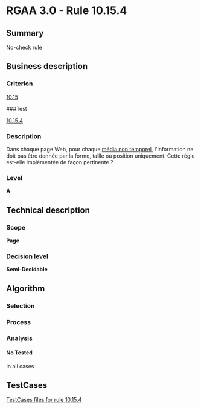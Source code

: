 # RGAA 3.0 -  Rule 10.15.4

## Summary

No-check rule

## Business description

### Criterion

[10.15](http://disic.github.io/rgaa_referentiel_en/RGAA3.0_Criteria_English_version_v1.html#crit-10-15)

###Test

[10.15.4](http://disic.github.io/rgaa_referentiel_en/RGAA3.0_Criteria_English_version_v1.html#test-10-15-4)

### Description

Dans chaque page Web, pour chaque <a href="http://references.modernisation.gouv.fr/referentiel-technique-0#mMediaNoTemp">m&eacute;dia non temporel</a>, l'information ne doit pas &ecirc;tre donn&eacute;e par la forme, taille ou position uniquement. Cette r&egrave;gle est-elle impl&eacute;ment&eacute;e de fa&ccedil;on pertinente ?

### Level

**A**

## Technical description

### Scope

**Page**

### Decision level

**Semi-Decidable**

## Algorithm

### Selection

### Process

### Analysis

#### No Tested 

In all cases








##  TestCases 

[TestCases files for rule 10.15.4](https://github.com/Asqatasun/Asqatasun/tree/master/rules/rules-rgaa3.0/src/test/resources/testcases/rgaa30/Rgaa30Rule101504/) 


